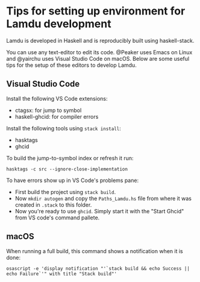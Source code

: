 # Tips for setting up environment for Lamdu development

Lamdu is developed in Haskell and is reproducibly built using haskell-stack.

You can use any text-editor to edit its code. @Peaker uses Emacs on Linux and @yairchu uses Visual Studio Code on macOS. Below are some useful tips for the setup of these editors to develop Lamdu.

## Visual Studio Code

Install the following VS Code extensions:

* ctagsx: for jump to symbol
* haskell-ghcid: for compiler errors

Install the following tools using `stack install`:

* hasktags
* ghcid

To build the jump-to-symbol index or refresh it run:

    hasktags -c src --ignore-close-implementation

To have errors show up in VS Code's problems pane:

* First build the project using `stack build`.
* Now `mkdir autogen` and copy the `Paths_Lamdu.hs` file from where it was created in `.stack` to this folder.
* Now you're ready to use `ghcid`. Simply start it with the "Start Ghcid" from VS code's command pallete.

## macOS

When running a full build, this command shows a notification when it is done:

    osascript -e 'display notification "'`stack build && echo Success || echo Failure`'" with title "Stack build"'
